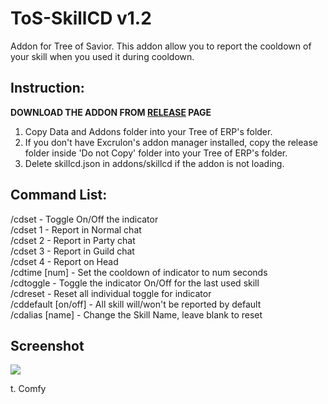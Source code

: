 # ToS-SkillCD v1.2
Addon for Tree of Savior. 
This addon allow you to report the cooldown of your skill when you used it during cooldown.

## Instruction:  
**DOWNLOAD THE ADDON FROM [RELEASE](https://github.com/Mirarara/ToS-SkillCD/releases) PAGE**  
1. Copy Data and Addons folder into your Tree of ERP's folder.  
2. If you don't have Excrulon's addon manager installed, copy the release folder inside 'Do not Copy' folder into your Tree of ERP's folder.  
3. Delete skillcd.json in addons/skillcd if the addon is not loading.  

## Command List:  
/cdset - Toggle On/Off the indicator  
/cdset 1 - Report in Normal chat  
/cdset 2 - Report in Party chat  
/cdset 3 - Report in Guild chat  
/cdset 4 - Report on Head  
/cdtime [num] - Set the cooldown of indicator to num seconds  
/cdtoggle - Toggle the indicator On/Off for the last used skill  
/cdreset - Reset all individual toggle for indicator  
/cddefault [on/off] - All skill will/won't be reported by default  
/cdalias [name] - Change the Skill Name, leave blank to reset  

## Screenshot
![](http://i.imgur.com/Chf1LwB.jpg)

t. Comfy
